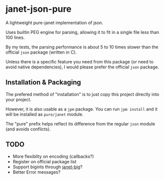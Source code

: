 janet-json-pure
===============
A lightweight pure-janet implementation of json.

Uses builtin PEG engine for parsing, allowing it to fit in a single file less than 100 lines.

By my tests, the parsing performance is about 5 to 10 times slower than the official `json` package (written in C).

Unless there is a specific feature you need from this package (or need to avoid native dependencies),
I would please prefer the official `json` package.


## Installation & Packaging
The prefered method of "installation" is to just copy this project
directly into your project.

However, it is also usable as a `jpm` package.
You can run `jpm install` and it will be installed as `pure/janet` module.

The "pure" prefix helps reflect its difference from the regular `json` module (and avoids conflicts).

## TODO
- More flexiblity on encoding (callbacks?)
- Register on official package list
- Support bigints through [janet-big](https://github.com/andrewchambers/janet-big)?
- Better Error messages?
